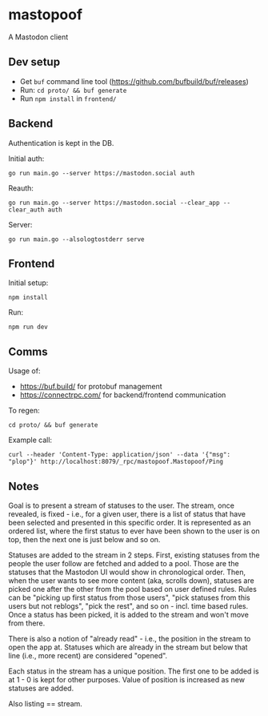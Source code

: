 # mastopoof
A Mastodon client


## Dev setup

 - Get `buf` command line tool (https://github.com/bufbuild/buf/releases)
 - Run: `cd proto/ && buf generate`
 - Run `npm install` in `frontend/`

## Backend
Authentication is kept in the DB.

Initial auth:

```
go run main.go --server https://mastodon.social auth
```

Reauth:

```
go run main.go --server https://mastodon.social --clear_app --clear_auth auth
```

Server:

```
go run main.go --alsologtostderr serve
```

## Frontend

Initial setup:

```
npm install
```

Run:

```
npm run dev
```

## Comms

Usage of:
 - https://buf.build/ for protobuf management
 - https://connectrpc.com/ for backend/frontend communication

To regen:

```
cd proto/ && buf generate
```

Example call:

```
curl --header 'Content-Type: application/json' --data '{"msg": "plop"}' http://localhost:8079/_rpc/mastopoof.Mastopoof/Ping
```

## Notes

Goal is to present a stream of statuses to the user. The stream, once revealed,
is fixed - i.e., for a given user, there is a list of status that have been
selected and presented in this specific order. It is represented as an ordered
list, where the first status to ever have been shown to the user is on top, then
the next one is just below and so on.

Statuses are added to the stream in 2 steps. First, existing statuses from the
people the user follow are fetched and added to a pool. Those are the statuses
that the Mastodon UI would show in chronological order. Then, when the user
wants to see more content (aka, scrolls down), statuses are picked one after the
other from the pool based on user defined rules. Rules can be "picking up first
status from those users", "pick statuses from this users but not reblogs", "pick
the rest", and so on - incl. time based rules. Once a status has been picked, it
is added to the stream and won't move from there.

There is also a notion of "already read" - i.e., the position in the stream to
open the app at. Statuses which are already in the stream but below that line
(i.e., more recent) are considered "opened".

Each status in the stream has a unique position. The first one to be added is at
1 - 0 is kept for other purposes. Value of position is increased as new statuses
are added.

Also listing == stream.


